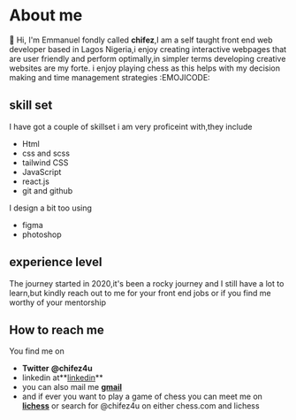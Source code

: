 # About me

👋 Hi, I'm Emmanuel fondly called **chifez**,I am a self taught front end web developer based in Lagos Nigeria,i enjoy creating interactive webpages
that are user friendly and perform optimally,in simpler terms developing creative websites are my forte. i enjoy playing chess as this helps with my decision making and time management strategies 
:EMOJICODE:
## skill set


I have got a couple of skillset i am very proficeint with,they include

- Html
- css and scss
- tailwind CSS
- JavaScript
- react.js
- git and github

I design a bit too using 

- figma
- photoshop

## experience level

The journey started in 2020,it's been a rocky journey and I still have a lot to learn,but kindly reach out to me for your front end jobs 
or if you find me worthy of your mentorship

## How to reach me

You find me on 

- **Twitter** **@chifez4u**
- linkedin at**[linkedin](https://www.linkedin.com/in/ifeanyi-emmanuel-nwosu-81a027147)**
- you can also mail me **[gmail](chifez1@gmail.com)**
- and if ever you want to play a game of chess you can meet me on **[lichess](https://lichess.org/@/chifez4u)** or search for @chifez4u on either chess.com and lichess



<!---
Chifez/Chifez is a ✨ special ✨ repository because its `README.md` (this file) appears on your GitHub profile.
You can click the Preview link to take a look at your changes.
--->
